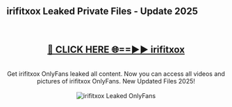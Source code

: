 <h2>irifitxox Leaked Private Files - Update 2025</h2>
<br>
<div align="center">
<h2><a href="https://cliphot.my.id/irifitxox" rel="nofollow">🔴 CLICK HERE 🌐==►► irifitxox</a></h2>
<br>
Get irifitxox OnlyFans leaked all content. Now you can access all videos and pictures of irifitxox OnlyFans. New Updated Files 2025!
<br>
<br>
<a href="https://cliphot.my.id/irifitxox" rel="nofollow" data-target="animated-image.originalLink"><img src="https://i.ibb.co.com/WyWwxjT/player-gif2.gif" alt="irifitxox Leaked OnlyFans" style="max-width: 100%; display: inline-block;" data-target="animated-image.originalImage"></a>
</div>
<br>